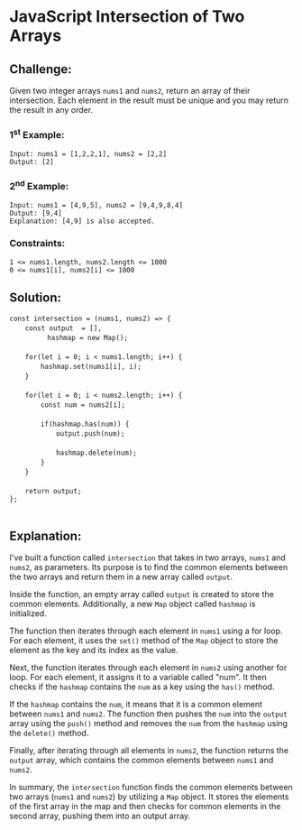# JavaScript Intersection of Two Arrays

## Challenge:

Given two integer arrays `nums1` and `nums2`, return an array of their intersection. Each element in the result must be unique and you may return the result in any order.

### 1<sup>st</sup> Example:

`Input: nums1 = [1,2,2,1], nums2 = [2,2]`
<br/>
`Output: [2]`

### 2<sup>nd</sup> Example:

`Input: nums1 = [4,9,5], nums2 = [9,4,9,8,4]`
<br/>
`Output: [9,4]`
<br/>
`Explanation: [4,9] is also accepted.`

### Constraints:

`1 <= nums1.length, nums2.length <= 1000`
<br/>
`0 <= nums1[i], nums2[i] <= 1000`

## Solution:

`const intersection = (nums1, nums2) => {`
<br/>
&nbsp;&nbsp;&nbsp;&nbsp;&nbsp;&nbsp;&nbsp;`const output  = [],`
<br/>
&nbsp;&nbsp;&nbsp;&nbsp;&nbsp;&nbsp;&nbsp;&nbsp;&nbsp;&nbsp;&nbsp;&nbsp;&nbsp;&nbsp;&nbsp;&nbsp;&nbsp;`hashmap = new Map();`
<br/>
<br/>
&nbsp;&nbsp;&nbsp;&nbsp;&nbsp;&nbsp;&nbsp;`for(let i = 0; i < nums1.length; i++) {`
<br/>
&nbsp;&nbsp;&nbsp;&nbsp;&nbsp;&nbsp;&nbsp;&nbsp;&nbsp;&nbsp;&nbsp;&nbsp;&nbsp;&nbsp;`hashmap.set(nums1[i], i);`
<br/>
&nbsp;&nbsp;&nbsp;&nbsp;&nbsp;&nbsp;&nbsp;`}`
<br/>
<br/>
&nbsp;&nbsp;&nbsp;&nbsp;&nbsp;&nbsp;&nbsp;`for(let i = 0; i < nums2.length; i++) {`
<br/>
&nbsp;&nbsp;&nbsp;&nbsp;&nbsp;&nbsp;&nbsp;&nbsp;&nbsp;&nbsp;&nbsp;&nbsp;&nbsp;&nbsp;`const num = nums2[i];`
<br/>
<br/>
&nbsp;&nbsp;&nbsp;&nbsp;&nbsp;&nbsp;&nbsp;&nbsp;&nbsp;&nbsp;&nbsp;&nbsp;&nbsp;&nbsp;`if(hashmap.has(num)) {`
<br/>
&nbsp;&nbsp;&nbsp;&nbsp;&nbsp;&nbsp;&nbsp;&nbsp;&nbsp;&nbsp;&nbsp;&nbsp;&nbsp;&nbsp;&nbsp;&nbsp;&nbsp;&nbsp;&nbsp;&nbsp;&nbsp;`output.push(num);`
<br/>
<br/>
&nbsp;&nbsp;&nbsp;&nbsp;&nbsp;&nbsp;&nbsp;&nbsp;&nbsp;&nbsp;&nbsp;&nbsp;&nbsp;&nbsp;&nbsp;&nbsp;&nbsp;&nbsp;&nbsp;&nbsp;&nbsp;`hashmap.delete(num);`
<br/>
&nbsp;&nbsp;&nbsp;&nbsp;&nbsp;&nbsp;&nbsp;&nbsp;&nbsp;&nbsp;&nbsp;&nbsp;&nbsp;&nbsp;`}`
<br/>
&nbsp;&nbsp;&nbsp;&nbsp;&nbsp;&nbsp;&nbsp;`}`
<br/>
<br/>
&nbsp;&nbsp;&nbsp;&nbsp;&nbsp;&nbsp;&nbsp;`return output;`
<br/>
`};`
<br/>
<br/>

## Explanation:

I've built a function called `intersection` that takes in two arrays, `nums1` and `nums2`, as parameters. Its purpose is to find the common elements between the two arrays and return them in a new array called `output`.
<br/>

Inside the function, an empty array called `output` is created to store the common elements. Additionally, a new `Map` object called `hashmap` is initialized.
<br/>

The function then iterates through each element in `nums1` using a for loop. For each element, it uses the `set()` method of the `Map` object to store the element as the key and its index as the value.
<br/>

Next, the function iterates through each element in `nums2` using another for loop. For each element, it assigns it to a variable called "num". It then checks if the `hashmap` contains the `num` as a key using the `has()` method.
<br/>

If the `hashmap` contains the `num`, it means that it is a common element between `nums1` and `nums2`. The function then pushes the `num` into the `output` array using the `push()` method and removes the `num` from the `hashmap` using the `delete()` method.
<br/>

Finally, after iterating through all elements in `nums2`, the function returns the `output` array, which contains the common elements between `nums1` and `nums2`.
<br/>

In summary, the `intersection` function finds the common elements between two arrays (`nums1` and `nums2`) by utilizing a `Map` object. It stores the elements of the first array in the map and then checks for common elements in the second array, pushing them into an output array.
<br/>
<br/>